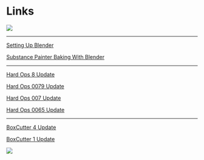 # Links

![](https://raw.githubusercontent.com/mx1001/hardops_manual/master/docs/Hops/menus/img\stab.gif)
___

[Setting Up Blender](https://masterxeon1001.com/2016/03/31/setting-up-blender-for-success/)

[Substance Painter Baking With Blender](https://masterxeon1001.com/2016/03/20/blendersubstance-multi-mesh-baking/)

___

[Hard Ops 8 Update ](https://masterxeon1001.com/2016/05/28/hard-ops-8-release-notes/)

[Hard Ops 0079 Update](https://masterxeon1001.com/2016/04/17/hard-ops-0079-update/)

[Hard Ops 007 Update](https://masterxeon1001.com/2016/02/23/hard-ops-007-intro-guide/)

[Hard Ops 0065 Update](https://masterxeon1001.com/2016/01/05/hops0065update/)

___


[BoxCutter 4 Update ](https://masterxeon1001.com/2016/05/28/box-cutter-4-update-notes/)

[BoxCutter 1 Update](https://masterxeon1001.com/2016/04/26/box-cutter-guide-v1/)

![](https://raw.githubusercontent.com/mx1001/hardops_manual/master/docs/Hops/menus/img\bool1.gif)
